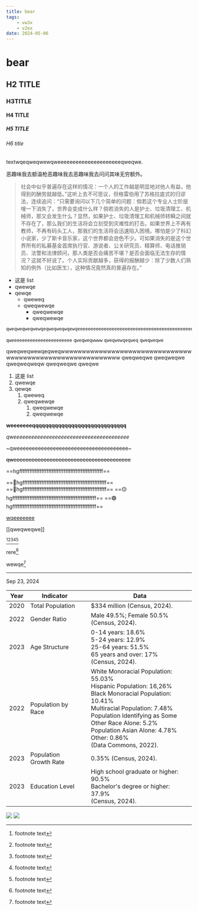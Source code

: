 ```yaml
---
title: bear
tags:
	- vw3x
	- v2ex
date: 2024-05-06 
---
```

# bear


## H2 TITLE

### H3TITLE

#### H4 TITLE

##### H5 TITLE 

###### H6 title

textwqeqweqwewqweeeeeeeeeeeeeeeeeeeeeqweqwe.

恶趣味我去额温枪恶趣味我去恶趣味我去问问其味无穷额外。

> 社会中似乎普遍存在这样的情况：一个人的工作越是明显地对他人有益，他得到的酬劳就越低。”这听上去不可思议，但格雷伯用了苏格拉底式的归谬法，连续追问：“只需要询问以下几个简单的问题：倘若这个专业人士阶层嗖一下消失了，世界会变成什么样？倘若消失的人是护士、垃圾清理工、机械师，那又会发生什么？显然，如果护士、垃圾清理工和机械师转瞬之间就不存在了，那么我们的生活将会立刻受到灾难性的打击。如果世界上不再有教师，不再有码头工人，那我们的生活将会迅速陷入困境。哪怕是少了科幻小说家，少了斯卡音乐家，这个世界都会逊色不少。可如果消失的是这个世界所有的私募基金首席执行官、游说者、公关研究员、精算师、电话推销员、法警和法律顾问，那人类是否会痛苦不堪？是否会面临无法生存的情况？这就不好说了。个人实际贡献越多，获得的报酬越少：除了少数人们熟知的例外（比如医生），这种情况竟然真的普遍存在。”

* 这是 list
* qwewqe
* qewqe
  * qweweq
  * qweqwewqe
    * qweqwewqe
    * qweqwewqe

```
qweqweqweqwewqeqweqweqwqewqeeeeeeeeeeeeeeeeeeeeeeeeeeeeeeeeeeeeeeeeeeeeeeeeeeee
```

`qweeeeeeeeeeeeeeeeeeeeeee`
`qweqweqwwww`
`qweqwewqeqweq`
`qweqweqwe`

qweqweqwewqeqweqwwwwwwwwwwwwwwwwwwwwwwwwwwwwwwwwwwwwwwwwwwwwwwwwwwwwwwwwww
qweqweqwe
qweqweqwe
qweqweqweqw
qweqweqwe
qweqwe

1. 这是 list
2. qwewqe
3. qewqe
   1. qweweq
   2. qweqwewqe
      1. qweqwewqe
      2. qweqwewqe

**weeeeeeeqqqqqqqqqqqqqqqqqqqqqqqqqqqqq**

*qweeeeeeeeeeeeeeeeeeeeeeeeeeeeeeeeeeeeeee*

~qweeeeeeeeeeeeeeeeeeeeeeeeeeeeeeeeeeeee~


~~qweeeeeeeeeeeeeeeeeeeeeeeeeeeeeeeeeeeeeee~~

==hgfffffffffffffffffffffffffffffffffffffffffffffffff==

==🔴hgfffffffffffffffffffffffffffffffffffffffffffffffff==
==🔵hgfffffffffffffffffffffffffffffffffffffffffffffffff==
==🟡hgfffffffffffffffffffffffffffffffffffffffffffffffff==
==🟣hgfffffffffffffffffffffffffffffffffffffffffffffffff==

[wqeeeeeee](www.baidu.com)

[[qweqweqwe]]

[^1][^2][^3][^4][^5]

rere[^6]

wewqe[^7]

- - -
Sep 23, 2024

| Year | Indicator              |     | Data                                                         |
|------|------------------------|-----|--------------------------------------------------------------|
| 2020 | Total Population       |     | $334 million (Census, 2024).                                 |
| 2022 | Gender Ratio           |     | Male 49.5%; Female 50.5% (Census, 2024).                     |
| 2023 | Age Structure          |     | 0-14 years: 18.6%<br>5-24 years: 12.9%<br>25-64 years: 51.5%<br>65 years and over: 17%<br>(Census, 2024). |
| 2022 | Population by Race     |     | White Monoracial Population: 55.03%<br>Hispanic Population: 16,26%<br>Black Monoracial Population: 10.41%<br>Multiracial Population: 7.48%<br>Population Identifying as Some Other Race Alone: 5.2%<br>Population Asian Alone: 4.78%<br>Other: 0.86%<br>(Data Commons, 2022). |
| 2023 | Population Growth Rate |     | 0.35% (Census, 2024).                                        |
| 2023 | Education Level        |     | High school graduate or higher: 90.5%<br>Bachelor's degree or higher: 37.9%<br>(Census, 2024). |

![](bear/image.png)
![](https://cdn.jsdelivr.net/gh/CourseRye/ScreenShot@master/uPic/9a6xun.png)




[^1]: footnote text
[^2]: footnote text
[^3]: footnote text
[^4]: footnote text
[^5]: footnote text
[^6]: footnote text
[^7]: footnote text

